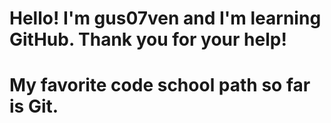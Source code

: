# Hello! I'm gus07ven and I'm learning GitHub. Thank you for your help!
# My favorite code school path so far is Git.
